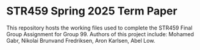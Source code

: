 # STR459 Spring 2025 Term Paper
This repository hosts the working files used to complete the STR459 Final Group Assignment for Group 99. 
Authors of this project include: Mohamed Gabr, Nikolai Brunvand Fredriksen, Aron Karlsen, Abel Low.
